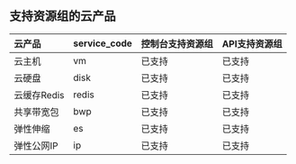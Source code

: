 ## **支持资源组的云产品**

|  **云产品**   | **service_code**     | **控制台支持资源组**          | **API支持资源组**          |
| :---------- | ------------------------ | ------------------------ | ------------------------ |
|   云主机   | vm | 已支持 | 已支持 |
|   云硬盘   | disk | 已支持 | 已支持 |
|   云缓存Redis   | redis | 已支持 | 已支持 |
|   共享带宽包   | bwp | 已支持 | 已支持 |
|   弹性伸缩   | es | 已支持 | 已支持 |
|   弹性公网IP   | ip | 已支持 | 已支持 |

